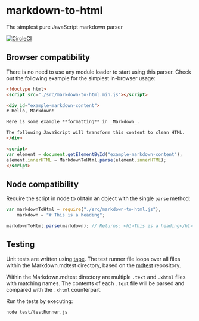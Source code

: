 # markdown-to-html
The simplest pure JavaScript markdown parser

[![CircleCI](https://img.shields.io/circleci/project/g105b/markdown-to-html.svg?style=flat-square)][circle-ci]

## Browser compatibility

There is no need to use any module loader to start using this parser. Check out the following example for the simplest in-browser usage:

```html
<!doctype html>
<script src="./src/markdown-to-html.min.js"></script>

<div id="example-markdown-content">
# Hello, Markdown!

Here is some example **formatting** in _Markdown_.

The following JavaScript will transform this content to clean HTML.
</div>

<script>
var element = document.getElementById("example-markdown-content");
element.innerHTML = MarkdownToHtml.parse(element.innerHTML);
</script>
```

## Node compatibility

Require the script in node to obtain an object with the single `parse` method:

```js
var markdownToHtml = require("./src/markdown-to-html.js"),
    markdown = "# This is a heading";

markdownToHtml.parse(markdown); // Returns: <h1>This is a heading</h1>
```

## Testing

Unit tests are written using [tape]. The test runner file loops over all files within the Markdown.mdtest directory, based on the [mdtest] repository.

Within the Markdown.mdtest directory are multiple `.text` and `.xhtml` files with matching names. The contents of each `.text` file will be parsed and compared with the `.xhtml` counterpart.

Run the tests by executing:

```
node test/testRunner.js
```

[circle-ci]: https://circleci.com/gh/g105b/markdown-to-html
[tape]: https://github.com/substack/tape
[mdtest]: https://github.com/michelf/mdtest